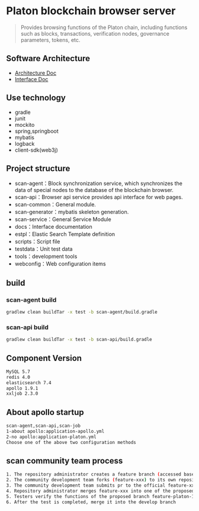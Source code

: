 # Platon blockchain browser server
> Provides browsing functions of the Platon chain, including functions such as blocks, transactions, verification nodes, governance parameters, tokens, etc.

## Software Architecture

- [Architecture Doc](docs/arch_doc/overall_structure.md)
- [Interface Doc](https://platonnetwork.github.io/browser-server/)

## Use technology

- gradle
- junit
- mockito
- spring,springboot
- mybatis
- logback
- client-sdk(web3j)

## Project structure

- scan-agent：Block synchronization service, which synchronizes the data of special nodes to the database of the blockchain browser.
- scan-api：Browser api service provides api interface for web pages.
- scan-common：General module.
- scan-generator：mybatis skeleton generation.
- scan-service：General Service Module
- docs：Interface documentation
- estpl：Elastic Search Template definition
- scripts：Script file
- testdata：Unit test data
- tools：development tools
- webconfig：Web configuration items


## build
### scan-agent build

```bash
gradlew clean buildTar -x test -b scan-agent/build.gradle
```

### scan-api build

```bash
gradlew clean buildTar -x test -b scan-api/build.gradle
```
## Component Version

```bash
MySQL 5.7  
redis 4.0 
elasticsearch 7.4 
apollo 1.9.1
xxljob 2.3.0
```

## About apollo startup

```bash
scan-agent,scan-api,scan-job
1-about apollo:application-apollo.yml
2-no apollo:application-platon.yml
Choose one of the above two configuration methods
```

## scan community team process
```bash
1. The repository administrator creates a feature branch (accessed based on the develop branch), feature-xxx, for the community development team.
2. The community development team forks (feature-xxx) to its own repository after the self-test on development is completed.
3. The community development team submits pr to the official feature-xxx (merge the modification of the official develop branch before submission)
4. Repository administrator merges feature-xxx into one of the proposed branch, e.g. feature-platon-1.1.5
5. Testers verify the functions of the proposed branch feature-platon-1.1.5. Issue the problem if any 
6. After the test is completed, merge it into the develop branch
```